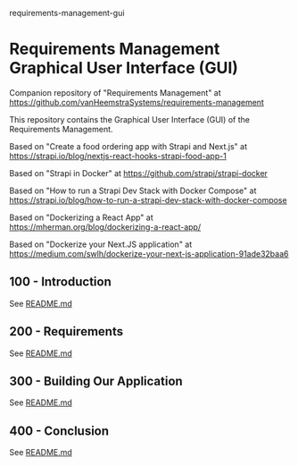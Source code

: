 requirements-management-gui
# Requirements Management Graphical User Interface (GUI)

Companion repository of "Requirements Management" at https://github.com/vanHeemstraSystems/requirements-management

This repository contains the Graphical User Interface (GUI) of the Requirements Management.

Based on "Create a food ordering app with Strapi and Next.js" at https://strapi.io/blog/nextjs-react-hooks-strapi-food-app-1

Based on "Strapi in Docker" at https://github.com/strapi/strapi-docker

Based on "How to run a Strapi Dev Stack with Docker Compose" at https://strapi.io/blog/how-to-run-a-strapi-dev-stack-with-docker-compose

Based on "Dockerizing a React App" at https://mherman.org/blog/dockerizing-a-react-app/

Based on "Dockerize your Next.JS application" at https://medium.com/swlh/dockerize-your-next-js-application-91ade32baa6

## 100 - Introduction

See [README.md](./100/README.md)

## 200 - Requirements

See [README.md](./200/README.md)

## 300 - Building Our Application

See [README.md](./300/README.md)

## 400 - Conclusion

See [README.md](./400/README.md)
